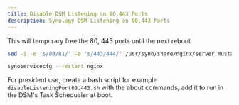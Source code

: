```yaml
---
title: Disable DSM Listening on 80,443 Ports
description: Synology DSM Listening on 80,443 Ports
---
```


This will temporary free the 80, 443 ports until the next reboot

```bash
sed -i -e 's/80/81/' -e 's/443/444/' /usr/syno/share/nginx/server.mustache /usr/syno/share/nginx/DSM.mustache /usr/syno/share/nginx/WWWService.mustache

synoservicecfg --restart nginx
```

For president use, create a bash script for example `disableListeningPort80.443.sh`
with the about commands, add it to run in the DSM's Task Schedualer at boot.
